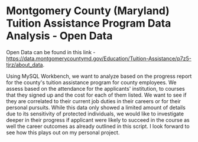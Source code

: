 # Montgomery County (Maryland) Tuition Assistance Program Data Analysis - Open Data

Open Data can be found in this link - https://data.montgomerycountymd.gov/Education/Tuition-Assistance/p7z5-tjrz/about_data.

Using MySQL Workbench, we want to analyze based on the progress report for the county's tuition assistance program for county employees. We assess based on the attendance for the applicants' institution, to courses that they signed up and the cost for each of them listed. We want to see if they are correlated to their current job duties in their careers or for their personal pursuits. While this data only showed a limited amount of details due to its sensitivity of protected individuals, we would like to investigate deeper in their progress if applicant were likely to succeed in the course as well the career outcomes as already outlined in this script. I look forward to see how this plays out on my personal project.
